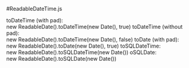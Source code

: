 #ReadableDateTime.js

toDateTime (with pad):<br>
new ReadableDate().toDateTime(new Date(), true)
toDateTime (without pad):<br>
new ReadableDate().toDateTime(new Date(), false)
toDate (with pad):<br>
new ReadableDate().toDate(new Date(), true)
toSQLDateTime:<br>
new ReadableDate().toSQLDateTime(new Date())
oSQLDate:<br>
new ReadableDate().toSQLDate(new Date())